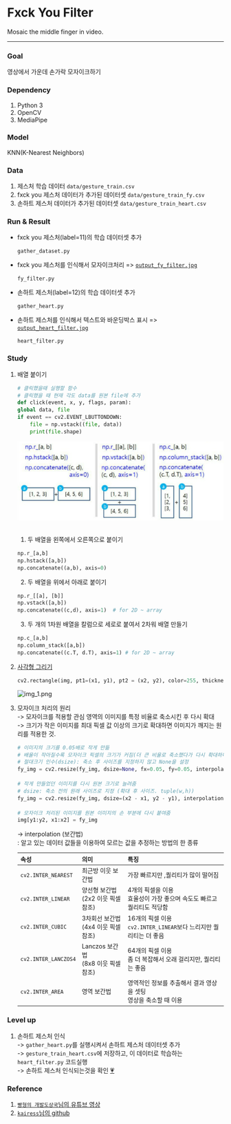 # Fxck You Filter
Mosaic the middle finger in video.

---
### Goal
영상에서 가운데 손가락 모자이크하기

### Dependency
1. Python 3
2. OpenCV
3. MediaPipe

### Model
KNN(K-Nearest Neighbors)

### Data
1. 제스처 학습 데이터 `data/gesture_train.csv`
2. fxck you 제스처 데이터가 추가된 데이터셋 `data/gesture_train_fy.csv`
3. 손하트 제스처 데이터가 추가된 데이터셋 `data/gesture_train_heart.csv`

### Run & Result
- fxck you 제스처(label=11)의 학습 데이터셋 추가
    ```
    gather_dataset.py
    ```
- fxck you 제스처를 인식해서 모자이크처리 => [`output_fy_filter.jpg`](https://github.com/koalalovepabro/KaggleStudy/blob/master/TP_03_Fxck%20You%20Filter/output/output_fy_filter.jpg)
    ```
    fy_filter.py
    ```
- 손하트 제스처(label=12)의 학습 데이터셋 추가
    ```
    gather_heart.py
    ```
- 손하트 제스처를 인식해서 텍스트와 바운딩박스 표시 => [`output_heart_filter.jpg`](https://github.com/koalalovepabro/KaggleStudy/blob/master/TP_03_Fxck%20You%20Filter/output/output_heart_filter.jpg)
    ```
    heart_filter.py
    ```

### Study
1. 배열 붙이기
    ```python
    # 클릭했을때 실행할 함수
    # 클릭했을 때 현재 각도 data를 원본 file에 추가
    def click(event, x, y, flags, param):
    global data, file
    if event == cv2.EVENT_LBUTTONDOWN:
        file = np.vstack((file, data))
        print(file.shape)
    ```
    ![img.png](data/img.png)<br><br>
   1. 두 배열을 왼쪽에서 오른쪽으로 붙이기
   ```python
   np.r_[a,b]
   np.hstack([a,b])
   np.concatenate((a,b), axis=0)
   ```
   2. 두 배열을 위에서 아래로 붙이기
   ```python
   np.r_[[a], [b]]
   np.vstack([a,b])
   np.concatenate((c,d), axis=1)  # for 2D ~ array
    ```
   3. 두 개의 1차원 배열을 칼럼으로 세로로 붙여서 2차워 배열 만들기
   ```python
   np.c_[a,b]
   np.column_stack([a,b])
   np.concatenate((c.T, d.T), axis=1) # for 2D ~ array
    ```
3. [사각형 그리기](https://m.blog.naver.com/PostView.naver?isHttpsRedirect=true&blogId=pk3152&logNo=221442217481)  
    ```python
    cv2.rectangle(img, pt1=(x1, y1), pt2 = (x2, y2), color=255, thickness=2)
    ```
    ![img_1.png](data/img_1.png)

3. 모자이크 처리의 원리  
    -> 모자이크를 적용할 관심 영역의 이미지를 특정 비율로 축소시킨 후 다시 확대  
    -> 크기가 작은 이미지를 최대 픽셀 값 이상의 크기로 확대하면 이미지가 깨지는 원리를 적용한 것.
    ```python
   # 이미지의 크기를 0.05배로 작게 만듦
   # 배율이 작아질수록 모자이크 픽셀의 크기가 커짐(더 큰 비율로 축소했다가 다시 확대하니 픽셀이 많이 깨짐)
   # 절대크기 인수(dsize): 축소 후 사이즈를 지정하지 않고 None을 설정
    fy_img = cv2.resize(fy_img, dsize=None, fx=0.05, fy=0.05, interpolation=cv2.INTER_NEAREST)
    
   # 작게 만들었던 이미지를 다시 원본 크기로 늘려줌
   # dsize: 축소 전의 원래 사이즈로 지정 (확대 후 사이즈. tuple(w,h))   
    fy_img = cv2.resize(fy_img, dsize=(x2 - x1, y2 - y1), interpolation=cv2.INTER_NEAREST)

    # 모자이크 처리된 이미지를 원본 이미지의 손 부분에 다시 붙여줌
    img[y1:y2, x1:x2] = fy_img
    ```
   -> interpolation (보간법)  
        : 알고 있는 데이터 값들을 이용하여 모르는 값을 추정하는 방법의 한 종류  

    |속성|의미|특징|
    |:---|:---|:---|
    |`cv2.INTER_NEAREST`|최근방 이웃 보간법|가장 빠르지만 ,퀄리티가 많이 떨어짐|
    |`cv2.INTER_LINEAR`|양선형 보간법<br>(2x2 이웃 픽셀 참조)|4개의 픽셀을 이용<br>효율성이 가장 좋으며 속도도 빠르고 퀄리티도 적당함|
    |`cv2.INTER_CUBIC`|3차회선 보간법<br>(4x4 이웃 픽셀 참조)|16개의 픽셀 이용<br>`cv2.INTER_LINEAR`보다 느리지만 퀄리티는 더 좋음   |
    |`cv2.INTER_LANCZOS4`|Lanczos 보간법<br>(8x8 이웃 픽셀 참조)|64개의 픽셀 이용<br>좀 더 복잡해서 오래 걸리지만, 퀄리티는 좋음|
    |`cv2.INTER_AREA`|영역 보간법|영역적인 정보를 추출해서 결과 영상을 셋팅<br>영상을 축소할 때 이용|

### Level up
1. 손하트 제스처 인식  
   -> `gather_heart.py`를 실행시켜서 손하트 제스처 데이터셋 추가  
   -> `gesture_train_heart.csv`에 저장하고, 이 데이터로 학습하는 `heart_filter.py` 코드실행  
   -> 손하트 제스처 인식되는것을 확인 [💗](https://github.com/koalalovepabro/KaggleStudy/blob/master/TP_03_Fxck%20You%20Filter/output/output_heart_filter.jpg)

### Reference
1. [`빵형의 개발도상국`님의 유튜브 영상](https://www.youtube.com/watch?v=tQeuPrX821w&list=PL-xmlFOn6TUJ9KjFo0VsM3BI9yrCxTnAz)
2. [`kairess`님의 github](https://github.com/kairess/Rock-Paper-Scissors-Machine)
